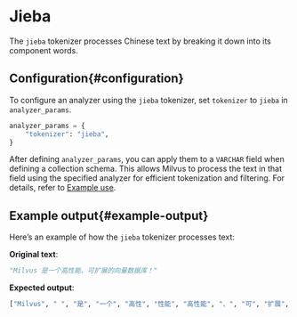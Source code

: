 # Jieba​

The `jieba` tokenizer processes Chinese text by breaking it down into its component words.​

## Configuration​{#configuration​}

To configure an analyzer using the `jieba` tokenizer, set `tokenizer` to `jieba` in `analyzer_params`.​

```Python
analyzer_params = {​
    "tokenizer": "jieba",​
}​

```

After defining `analyzer_params`, you can apply them to a `VARCHAR` field when defining a collection schema. This allows Milvus to process the text in that field using the specified analyzer for efficient tokenization and filtering. For details, refer to [Example use](https://zilliverse.feishu.cn/wiki/H8MVwnjdgihp0hkRHHKcjBe9n5e#share-I38Md0nO2o1lw2xifGzccPpWncd).​

## Example output​{#example-output​}

Here’s an example of how the `jieba` tokenizer processes text:​

**Original text**:​

```Python
"Milvus 是一个高性能、可扩展的向量数据库！"​

```

**Expected output**:​

```Python
["Milvus", " ", "是", "一个", "高性", "性能", "高性能", "、", "可", "扩展", "的", "向量", "数据", "据库", "数据库", "！"]​

```